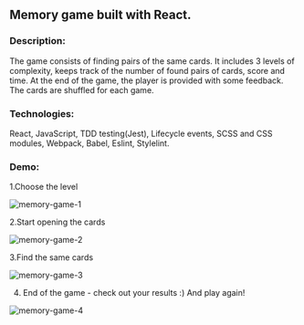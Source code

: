 ## Memory game built with React.
### Description: 
The game consists of finding pairs of the same cards. It includes 3 levels of complexity, keeps track of the number of found pairs of cards, score and time. At the end of the game, the player is provided with some feedback. The cards are shuffled for each game.

### Technologies: 
React, JavaScript, TDD testing(Jest), Lifecycle events, SCSS and CSS modules, Webpack, Babel, Eslint, Stylelint.

### Demo:
1.Choose the level

![memory-game-1](https://user-images.githubusercontent.com/66952678/100870619-d4829b00-3496-11eb-865c-e179106ab15e.gif)

2.Start opening the cards

![memory-game-2](https://user-images.githubusercontent.com/66952678/100871277-e87acc80-3497-11eb-8d63-37cab62afa90.gif)

3.Find the same cards

![memory-game-3](https://user-images.githubusercontent.com/66952678/100872445-bb2f1e00-3499-11eb-9a89-632e1e0f1585.gif)

4. End of the game - check out your results :) And play again!

![memory-game-4](https://user-images.githubusercontent.com/66952678/100873051-a69f5580-349a-11eb-8a6c-87a78cab0a61.gif)





